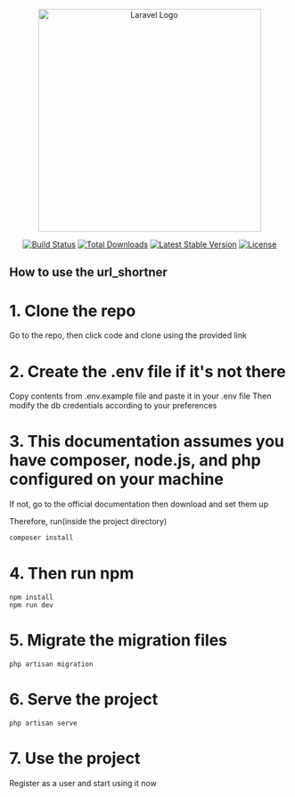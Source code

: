 <p align="center"><a href="https://laravel.com" target="_blank"><img src="https://raw.githubusercontent.com/laravel/art/master/logo-lockup/5%20SVG/2%20CMYK/1%20Full%20Color/laravel-logolockup-cmyk-red.svg" width="400" alt="Laravel Logo"></a></p>

<p align="center">
<a href="https://github.com/laravel/framework/actions"><img src="https://github.com/laravel/framework/workflows/tests/badge.svg" alt="Build Status"></a>
<a href="https://packagist.org/packages/laravel/framework"><img src="https://img.shields.io/packagist/dt/laravel/framework" alt="Total Downloads"></a>
<a href="https://packagist.org/packages/laravel/framework"><img src="https://img.shields.io/packagist/v/laravel/framework" alt="Latest Stable Version"></a>
<a href="https://packagist.org/packages/laravel/framework"><img src="https://img.shields.io/packagist/l/laravel/framework" alt="License"></a>
</p>

## How to use the url_shortner

# 1. Clone the repo
Go to the repo, then click code and clone using the provided link

# 2. Create the .env file if it's not there
Copy contents from .env.example file and paste it in your .env file
Then modify the db credentials according to your preferences

# 3. This documentation assumes you have composer, node.js, and php configured on your machine
If not, go to the official documentation then download and set them up

Therefore, run(inside the project directory) 
```python
composer install
```

# 4. Then run npm

```
npm install
npm run dev
```

# 5. Migrate the migration files
```
php artisan migration
```

# 6. Serve the project

```
php artisan serve
```

# 7. Use the project
Register as a user and start using it now

